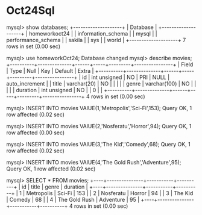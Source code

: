 # Oct24Sql
mysql> show databases;
+--------------------+
| Database           |
+--------------------+
| homeworkoct24      |
| information_schema |
| mysql              |
| performance_schema |
| sakila             |
| sys                |
| world              |
+--------------------+
7 rows in set (0.00 sec)

mysql> use homeworkOct24;
Database changed
mysql> describe movies;
+----------+--------------+------+-----+---------+----------------+
| Field    | Type         | Null | Key | Default | Extra          |
+----------+--------------+------+-----+---------+----------------+
| id       | int unsigned | NO   | PRI | NULL    | auto_increment |
| title    | varchar(20)  | NO   |     |         |                |
| genre    | varchar(100) | NO   |     |         |                |
| duration | int unsigned | NO   |     | 0       |                |
+----------+--------------+------+-----+---------+----------------+
4 rows in set (0.00 sec)

mysql> INSERT INTO movies VAlUE(1,'Metropolis','Sci-Fi',153);
Query OK, 1 row affected (0.02 sec)

mysql> INSERT INTO movies VAlUE(2,'Nosferatu','Horror',94);
Query OK, 1 row affected (0.00 sec)

mysql> INSERT INTO movies VAlUE(3,'The Kid','Comedy',68);
Query OK, 1 row affected (0.02 sec)

mysql> INSERT INTO movies VAlUE(4,'The Gold Rush','Adventure',95);
Query OK, 1 row affected (0.02 sec)

mysql> SELECT * FROM movies;
+----+---------------+-----------+----------+
| id | title         | genre     | duration |
+----+---------------+-----------+----------+
|  1 | Metropolis    | Sci-Fi    |      153 |
|  2 | Nosferatu     | Horror    |       94 |
|  3 | The Kid       | Comedy    |       68 |
|  4 | The Gold Rush | Adventure |       95 |
+----+---------------+-----------+----------+
4 rows in set (0.00 sec)
